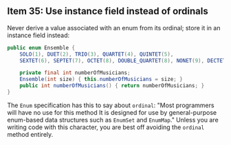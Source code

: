 ## Item 35: Use instance field instead of ordinals

Never derive a value associated with an enum from its ordinal;
store it in an instance field instead:

```java
public enum Ensemble {
    SOLO(1), DUET(2), TRIO(3), QUARTET(4), QUINTET(5),
    SEXTET(6), SEPTET(7), OCTET(8), DOUBLE_QUARTET(8), NONET(9), DECTET(10), TRIPLE_QUARTET(12);

    private final int numberOfMusicians;
    Ensemble(int size) { this.numberOfMusicians = size; }
    public int numberOfMusicians() { return numberOfMusicians; }
}
```

The `Enum` specification has this to say about `ordinal`: "Most programmers will have no use for this method
It is designed for use by general-purpose enum-based data structures such as `EnumSet` and `EnumMap`."
Unless you are writing code with this character, you are best off avoiding the `ordinal` method entirely.
